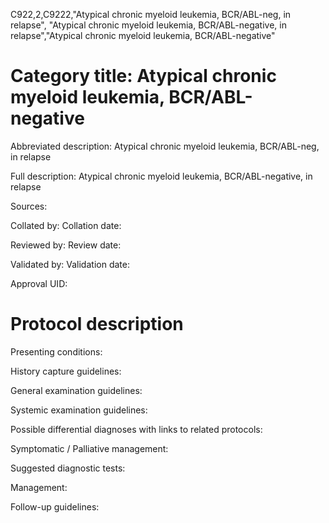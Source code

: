 C922,2,C9222,"Atypical chronic myeloid leukemia, BCR/ABL-neg, in relapse", "Atypical chronic myeloid leukemia, BCR/ABL-negative, in relapse","Atypical chronic myeloid leukemia, BCR/ABL-negative"
# Category title: Atypical chronic myeloid leukemia, BCR/ABL-negative

Abbreviated description: Atypical chronic myeloid leukemia, BCR/ABL-neg, in relapse

Full description: Atypical chronic myeloid leukemia, BCR/ABL-negative, in relapse

Sources:

Collated by:
Collation date:

Reviewed by:
Review date:

Validated by:
Validation date:

Approval UID:

# Protocol description

Presenting conditions:

History capture guidelines:

General examination guidelines:

Systemic examination guidelines:

Possible differential diagnoses with links to related protocols:

Symptomatic / Palliative management:

Suggested diagnostic tests:

Management:

Follow-up guidelines:
